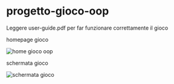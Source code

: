 # progetto-gioco-oop

Leggere user-guide.pdf per far funzionare correttamente il gioco

homepage gioco

![home gioco oop](https://user-images.githubusercontent.com/49684586/218255263-636bf03e-1647-469b-899a-1327cd3ff5bb.png)

schermata gioco

![schermata gioco](https://user-images.githubusercontent.com/49684586/218255268-e718203b-8a49-4b93-ac01-76c36d0ddebe.png)
